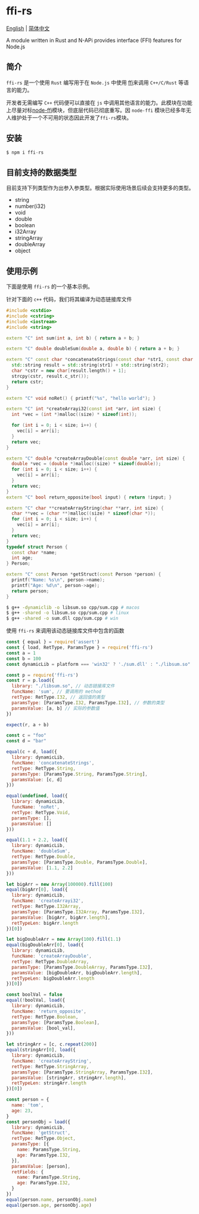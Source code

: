 # ffi-rs

<div>
<a href="https://github.com/zhangyuang/node-ffi-rs/blob/master/README.md">English</a> | <a href="https://github.com/zhangyuang/node-ffi-rs/blob/master/README_Zh.md">简体中文</a>
</div>

A module written in Rust and N-APi provides interface (FFI) features for Node.js


## 简介

`ffi-rs` 是一个使用 `Rust` 编写用于在 `Node.js` 中使用 [ffi](https://en.wikipedia.org/wiki/Foreign_function_interface)来调用 `C++/C/Rust` 等语言的能力。

开发者无需编写 `C++` 代码便可以直接在 `js` 中调用其他语言的能力。此模块在功能上尽量对标[node-ffi](https://github.com/node-ffi/node-ffi)模块，但底层代码已彻底重写。因 `node-ffi` 模块已经多年无人维护处于一个不可用的状态因此开发了`ffi-rs`模块。

## 安装

```js
$ npm i ffi-rs
```

## 目前支持的数据类型

目前支持下列类型作为出参入参类型。根据实际使用场景后续会支持更多的类型。

- string
- number(i32)
- void
- double
- boolean
- i32Array
- stringArray
- doubleArray
- object


## 使用示例

下面是使用 `ffi-rs` 的一个基本示例。

针对下面的 `c++` 代码，我们将其编译为动态链接库文件

```cpp
#include <cstdio>
#include <cstring>
#include <iostream>
#include <string>

extern "C" int sum(int a, int b) { return a + b; }

extern "C" double doubleSum(double a, double b) { return a + b; }

extern "C" const char *concatenateStrings(const char *str1, const char *str2) {
  std::string result = std::string(str1) + std::string(str2);
  char *cstr = new char[result.length() + 1];
  strcpy(cstr, result.c_str());
  return cstr;
}

extern "C" void noRet() { printf("%s", "hello world"); }

extern "C" int *createArrayi32(const int *arr, int size) {
  int *vec = (int *)malloc((size) * sizeof(int));

  for (int i = 0; i < size; i++) {
    vec[i] = arr[i];
  }
  return vec;
}

extern "C" double *createArrayDouble(const double *arr, int size) {
  double *vec = (double *)malloc((size) * sizeof(double));
  for (int i = 0; i < size; i++) {
    vec[i] = arr[i];
  }
  return vec;
}
extern "C" bool return_opposite(bool input) { return !input; }

extern "C" char **createArrayString(char **arr, int size) {
  char **vec = (char **)malloc((size) * sizeof(char *));
  for (int i = 0; i < size; i++) {
    vec[i] = arr[i];
  }
  return vec;
}
typedef struct Person {
  const char *name;
  int age;
} Person;

extern "C" const Person *getStruct(const Person *person) {
  printf("Name: %s\n", person->name);
  printf("Age: %d\n", person->age);
  return person;
}
```

```bash
$ g++ -dynamiclib -o libsum.so cpp/sum.cpp # macos
$ g++ -shared -o libsum.so cpp/sum.cpp # linux
$ g++ -shared -o sum.dll cpp/sum.cpp # win
```

使用 `ffi-rs` 来调用该动态链接库文件中包含的函数

```js
const { equal } = require('assert')
const { load, RetType, ParamsType } = require('ffi-rs')
const a = 1
const b = 100
const dynamicLib = platform === 'win32' ? './sum.dll' : "./libsum.so"

const p = require('ffi-rs')
const r = p.load({
  library: "./libsum.so", // 动态链接库文件
  funcName: 'sum', // 要调用的 method
  retType: RetType.I32, // 返回值的类型
  paramsType: [ParamsType.I32, ParamsType.I32], // 参数的类型
  paramsValue: [a, b] // 实际的参数值
})

expect(r, a + b)

const c = "foo"
const d = "bar"

equal(c + d, load({
  library: dynamicLib,
  funcName: 'concatenateStrings',
  retType: RetType.String,
  paramsType: [ParamsType.String, ParamsType.String],
  paramsValue: [c, d]
}))

equal(undefined, load({
  library: dynamicLib,
  funcName: 'noRet',
  retType: RetType.Void,
  paramsType: [],
  paramsValue: []
}))

equal(1.1 + 2.2, load({
  library: dynamicLib,
  funcName: 'doubleSum',
  retType: RetType.Double,
  paramsType: [ParamsType.Double, ParamsType.Double],
  paramsValue: [1.1, 2.2]
}))

let bigArr = new Array(100000).fill(100)
equal(bigArr[0], load({
  library: dynamicLib,
  funcName: 'createArrayi32',
  retType: RetType.I32Array,
  paramsType: [ParamsType.I32Array, ParamsType.I32],
  paramsValue: [bigArr, bigArr.length],
  retTypeLen: bigArr.length
})[0])

let bigDoubleArr = new Array(100).fill(1.1)
equal(bigDoubleArr[0], load({
  library: dynamicLib,
  funcName: 'createArrayDouble',
  retType: RetType.DoubleArray,
  paramsType: [ParamsType.DoubleArray, ParamsType.I32],
  paramsValue: [bigDoubleArr, bigDoubleArr.length],
  retTypeLen: bigDoubleArr.length
})[0])

const boolVal = false
equal(!boolVal, load({
  library: dynamicLib,
  funcName: 'return_opposite',
  retType: RetType.Boolean,
  paramsType: [ParamsType.Boolean],
  paramsValue: [bool_val],
}))

let stringArr = [c, c.repeat(200)]
equal(stringArr[0], load({
  library: dynamicLib,
  funcName: 'createArrayString',
  retType: RetType.StringArray,
  paramsType: [ParamsType.StringArray, ParamsType.I32],
  paramsValue: [stringArr, stringArr.length],
  retTypeLen: stringArr.length
})[0])

const person = {
  name: 'tom',
  age: 23,
}
const personObj = load({
  library: dynamicLib,
  funcName: 'getStruct',
  retType: RetType.Object,
  paramsType: [{
    name: ParamsType.String,
    age: ParamsType.I32,
  }],
  paramsValue: [person],
  retFields: {
    name: ParamsType.String,
    age: ParamsType.I32,
  }
})
equal(person.name, personObj.name)
equal(person.age, personObj.age)
```
